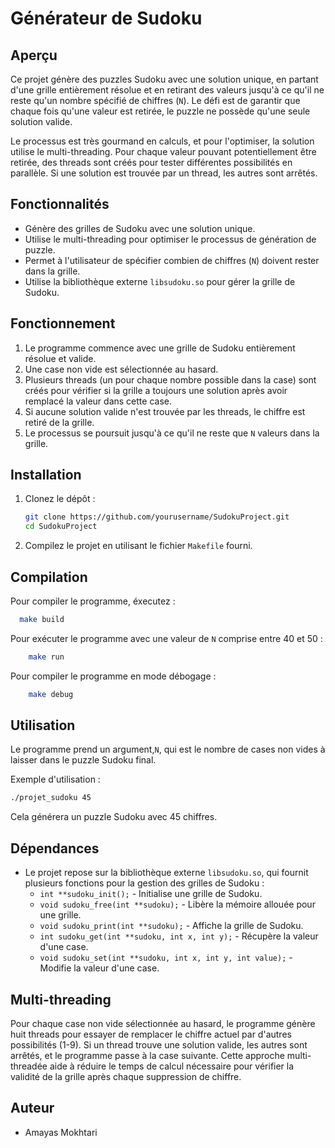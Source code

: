 # Générateur de Sudoku

## Aperçu

Ce projet génère des puzzles Sudoku avec une solution unique, en partant d'une grille entièrement résolue et en retirant des valeurs jusqu'à ce qu'il ne reste qu'un nombre spécifié de chiffres (`N`). Le défi est de garantir que chaque fois qu'une valeur est retirée, le puzzle ne possède qu'une seule solution valide.

Le processus est très gourmand en calculs, et pour l'optimiser, la solution utilise le multi-threading. Pour chaque valeur pouvant potentiellement être retirée, des threads sont créés pour tester différentes possibilités en parallèle. Si une solution est trouvée par un thread, les autres sont arrêtés.

## Fonctionnalités
- Génère des grilles de Sudoku avec une solution unique.
- Utilise le multi-threading pour optimiser le processus de génération de puzzle.
- Permet à l'utilisateur de spécifier combien de chiffres (`N`) doivent rester dans la grille.
- Utilise la bibliothèque externe `libsudoku.so` pour gérer la grille de Sudoku.

## Fonctionnement
1. Le programme commence avec une grille de Sudoku entièrement résolue et valide.
2. Une case non vide est sélectionnée au hasard.
3. Plusieurs threads (un pour chaque nombre possible dans la case) sont créés pour vérifier si la grille a toujours une solution après avoir remplacé la valeur dans cette case.
4. Si aucune solution valide n'est trouvée par les threads, le chiffre est retiré de la grille.
5. Le processus se poursuit jusqu'à ce qu'il ne reste que `N` valeurs dans la grille.

## Installation

1. Clonez le dépôt :
    ```bash
   git clone https://github.com/yourusername/SudokuProject.git
   cd SudokuProject
    ```
2. Compilez le projet en utilisant le fichier `Makefile` fourni.

## Compilation
Pour compiler le programme, éxecutez :
  ```bash
    make build
```

Pour exécuter le programme avec une valeur de `N` comprise entre 40 et 50 :
```bash
    make run
```

Pour compiler le programme en mode débogage :
```bash
    make debug
```

## Utilisation

Le programme prend un argument,`N`, qui est le nombre de cases non vides à laisser dans le puzzle Sudoku final.

Exemple d'utilisation :
```bash
./projet_sudoku 45
```

Cela générera un puzzle Sudoku avec 45 chiffres.

## Dépendances
* Le projet repose sur la bibliothèque externe `libsudoku.so`, qui fournit plusieurs fonctions pour la gestion des grilles de Sudoku :
  - `int **sudoku_init();` - Initialise une grille de Sudoku.
  - `void sudoku_free(int **sudoku);` - Libère la mémoire allouée pour une grille.
  - `void sudoku_print(int **sudoku);` - Affiche la grille de Sudoku.
  - `int sudoku_get(int **sudoku, int x, int y);` - Récupère la valeur d'une case.
  - `void sudoku_set(int **sudoku, int x, int y, int value);` - Modifie la valeur d'une case.

## Multi-threading
Pour chaque case non vide sélectionnée au hasard, le programme génère huit threads pour essayer de remplacer le chiffre actuel par d'autres possibilités (1-9). Si un thread trouve une 
solution valide, les autres sont arrêtés, et le programme passe à la case suivante. Cette approche multi-threadée aide à réduire le temps de calcul nécessaire pour vérifier 
la validité de la grille après chaque suppression de chiffre.

## Auteur
* Amayas Mokhtari
